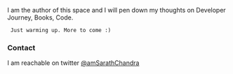 I am the author of this space and I will pen down my thoughts on Developer Journey, Books, Code.

``` Just warming up. More to come :)```

### Contact

I am reachable on twitter [@amSarathChandra](https://twitter.com/amSarathChandra)
